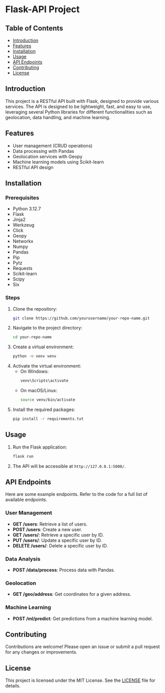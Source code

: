 # Flask-API Project

## Table of Contents
- [Introduction](#introduction)
- [Features](#features)
- [Installation](#installation)
- [Usage](#usage)
- [API Endpoints](#api-endpoints)
- [Contributing](#contributing)
- [License](#license)

## Introduction
This project is a RESTful API built with Flask, designed to provide various services. The API is designed to be lightweight, fast, and easy to use, leveraging several Python libraries for different functionalities such as geolocation, data handling, and machine learning.

## Features
- User management (CRUD operations)
- Data processing with Pandas
- Geolocation services with Geopy
- Machine learning models using Scikit-learn
- RESTful API design

## Installation

### Prerequisites
- Python 3.12.7
- Flask
- Jinja2
- Werkzeug
- Click
- Geopy
- Networkx
- Numpy
- Pandas
- Pip
- Pytz
- Requests
- Scikit-learn
- Scipy
- Six

### Steps
1. Clone the repository:
    ```bash
    git clone https://github.com/yourusername/your-repo-name.git
    ```
2. Navigate to the project directory:
    ```bash
    cd your-repo-name
    ```
3. Create a virtual environment:
    ```bash
    python -m venv venv
    ```
4. Activate the virtual environment:
    - On Windows:
        ```bash
        venv\Scripts\activate
        ```
    - On macOS/Linux:
        ```bash
        source venv/bin/activate
        ```
5. Install the required packages:
    ```bash
    pip install -r requirements.txt
    ```

## Usage
1. Run the Flask application:
    ```bash
    flask run
    ```
2. The API will be accessible at `http://127.0.0.1:5000/`.

## API Endpoints
Here are some example endpoints. Refer to the code for a full list of available endpoints.

### User Management
- **GET /users**: Retrieve a list of users.
- **POST /users**: Create a new user.
- **GET /users/<id>**: Retrieve a specific user by ID.
- **PUT /users/<id>**: Update a specific user by ID.
- **DELETE /users/<id>**: Delete a specific user by ID.

### Data Analysis
- **POST /data/process**: Process data with Pandas.

### Geolocation
- **GET /geo/address**: Get coordinates for a given address.

### Machine Learning
- **POST /ml/predict**: Get predictions from a machine learning model.

## Contributing
Contributions are welcome! Please open an issue or submit a pull request for any changes or improvements.

## License
This project is licensed under the MIT License. See the [LICENSE](LICENSE) file for details.